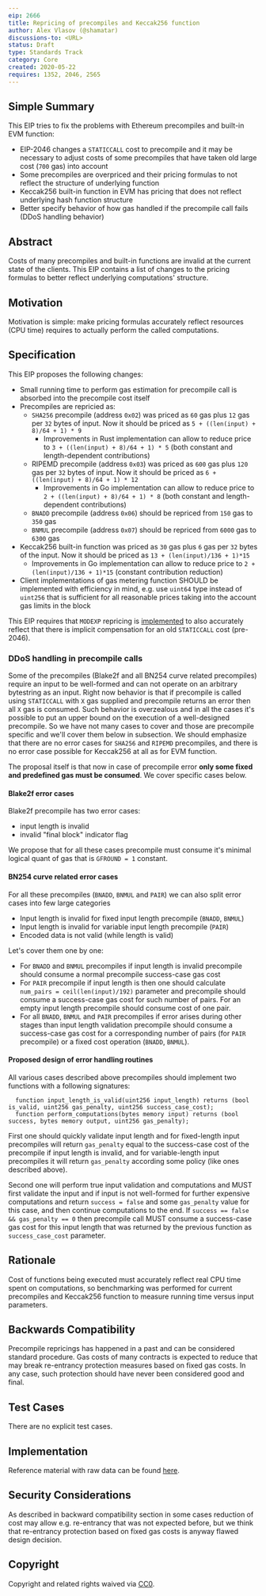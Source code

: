 ```yaml
---
eip: 2666
title: Repricing of precompiles and Keccak256 function
author: Alex Vlasov (@shamatar)
discussions-to: <URL>
status: Draft
type: Standards Track
category: Core
created: 2020-05-22
requires: 1352, 2046, 2565
---
```


<!--You can leave these HTML comments in your merged EIP and delete the visible duplicate text guides, they will not appear and may be helpful to refer to if you edit it again. This is the suggested template for new EIPs. Note that an EIP number will be assigned by an editor. When opening a pull request to submit your EIP, please use an abbreviated title in the filename, `eip-draft_title_abbrev.md`. The title should be 44 characters or less.-->

## Simple Summary
<!--"If you can't explain it simply, you don't understand it well enough." Provide a simplified and layman-accessible explanation of the EIP.-->
This EIP tries to fix the problems with Ethereum precompiles and built-in EVM function:
- EIP-2046 changes a `STATICCALL` cost to precompile and it may be necessary to adjust costs of some precompiles that have taken old large cost (`700` gas) into account 
- Some precompiles are overpriced and their pricing formulas to not reflect the structure of underlying function
- Keccak256 built-in function in EVM has pricing that does not reflect underlying hash function structure
- Better specify behavior of how gas handled if the precompile call fails (DDoS handling behavior)

## Abstract
<!--A short (~200 word) description of the technical issue being addressed.-->
Costs of many precompiles and built-in functions are invalid at the current state of the clients. This EIP contains a list of changes to the pricing formulas to better reflect underlying computations' structure.

## Motivation
<!--The motivation is critical for EIPs that want to change the Ethereum protocol. It should clearly explain why the existing protocol specification is inadequate to address the problem that the EIP solves. EIP submissions without sufficient motivation may be rejected outright.-->
Motivation is simple: make pricing formulas accurately reflect resources (CPU time) requires to actually perform the called computations.

## Specification
<!--The technical specification should describe the syntax and semantics of any new feature. The specification should be detailed enough to allow competing, interoperable implementations for any of the current Ethereum platforms (go-ethereum, parity, cpp-ethereum, ethereumj, ethereumjs, and [others](https://github.com/ethereum/wiki/wiki/Clients)).-->

This EIP proposes the following changes:
- Small running time to perform gas estimation for precompile call is absorbed into the precompile cost itself
- Precompiles are repricied as:
  - `SHA256` precompile (address `0x02`) was priced as `60` gas plus `12` gas per `32` bytes of input. Now it should be priced as `5 + ((len(input) + 8)/64 + 1) * 9`
    - Improvements in Rust implementation can allow to reduce price to `3 + ((len(input) + 8)/64 + 1) * 5` (both constant and length-dependent contributions)
  - RIPEMD precompile (address `0x03`) was priced as `600` gas plus `120` gas per `32` bytes of input. Now it should be priced as `6 + ((len(input) + 8)/64 + 1) * 12`
    - Improvements in Go implementation can allow to reduce price to `2 + ((len(input) + 8)/64 + 1) * 8` (both constant and length-dependent contributions)
  - `BNADD` precompile (address `0x06`) should be repriced from `150` gas to `350` gas
  - `BNMUL` precompile (address `0x07`) should be repriced from `6000` gas to `6300` gas
- Keccak256 built-in function was priced as `30` gas plus `6` gas per `32` bytes of the input. Now it should be priced as `13 + (len(input)/136 + 1)*15`
  - Improvements in Go implementation can allow to reduce price to `2 + (len(input)/136 + 1)*15` (constant contribution reduction)
- Client implementations of gas metering function SHOULD be implemented with efficiency in mind, e.g. use `uint64` type instead of `uint256` that is sufficient for all reasonable prices taking into the account gas limits in the block

This EIP requires that `MODEXP` repricing is [implemented](https://eips.ethereum.org/EIPS/eip-2565) to also accurately reflect that there is implicit compensation for an old `STATICCALL` cost (pre-2046).

### DDoS handling in precompile calls

Some of the precompiles (Blake2f and all BN254 curve related precompiles) require an input to be well-formed and can not operate on an arbitrary bytestring as an input. Right now behavior is that if precompile is called using `STATICCALL` with `X` gas supplied and precompile returns an error then all `X` gas is consumed. Such behavior is overzealous and in all the cases it's possible to put an upper bound on the execution of a well-designed precompile. So we have not many cases to cover and those are precompile specific and we'll cover them below in subsection. We should emphasize that there are no error cases for `SHA256` and `RIPEMD` precompiles, and there is no error case possible for Keccak256 at all as for EVM function.

The proposal itself is that now in case of precompile error **only some fixed and predefined gas must be consumed**. We cover specific cases below.

#### Blake2f error cases

Blake2f precompile has two error cases:
- input length is invalid
- invalid "final block" indicator flag

We propose that for all these cases precompile must consume it's minimal logical quant of gas that is `GFROUND = 1` constant.

#### BN254 curve related error cases

For all these precompiles (`BNADD`, `BNMUL` and `PAIR`) we can also split error cases into few large categories

- Input length is invalid for fixed input length precompile (`BNADD`, `BNMUL`)
- Input length is invalid for variable input length precompile (`PAIR`)
- Encoded data is not valid (while length is valid)

Let's cover them one by one:
- For `BNADD` and `BNMUL` precompiles if input length is invalid precompile should consume a normal precompile success-case gas cost
- For `PAIR` precompile if input length is then one should calculate `num_pairs = ceil(len(input)/192)` parameter and precompile should consume a success-case gas cost for such number of pairs. For an empty input length precompile should consume cost of one pair.
- For all `BNADD`, `BNMUL` and `PAIR` precompiles if error arises during other stages than input length validation precompile should consume a success-case gas cost for a corresponding number of pairs (for `PAIR` precompile) or a fixed cost operation (`BNADD`, `BNMUL`).

#### Proposed design of error handling routines

All various cases described above precompiles should implement two functions with a following signatures:

```
  function input_length_is_valid(uint256 input_length) returns (bool is_valid, uint256 gas_penalty, uint256 success_case_cost);
  function perform_computations(bytes memory input) returns (bool success, bytes memory output, uint256 gas_penalty);
```

First one should quickly validate input length and for fixed-length input precompiles will return `gas_penalty` equal to the success-case cost of the precompile if input length is invalid, and for variable-length input precompiles it will return `gas_penalty` according some policy (like ones described above).

Second one will perform true input validation and computations and MUST first validate the input and if input is not well-formed for further expensive computations and return `success = false` and some `gas_penalty` value for this case, and then continue computations to the end. If `success == false && gas_penalty == 0` then precompile call MUST consume a success-case gas cost for this input length that was returned by the previous function as `success_case_cost` parameter. 


## Rationale
<!--The rationale fleshes out the specification by describing what motivated the design and why particular design decisions were made. It should describe alternate designs that were considered and related work, e.g. how the feature is supported in other languages. The rationale may also provide evidence of consensus within the community, and should discuss important objections or concerns raised during discussion.-->

Cost of functions being executed must accurately reflect real CPU time spent on computations, so benchmarking was performed for current precompiles and Keccak256 function to measure running time versus input parameters. 

## Backwards Compatibility
<!--All EIPs that introduce backwards incompatibilities must include a section describing these incompatibilities and their severity. The EIP must explain how the author proposes to deal with these incompatibilities. EIP submissions without a sufficient backwards compatibility treatise may be rejected outright.-->
Precompile repricings has happened in a past and can be considered standard procedure. Gas costs of many contracts is expected to reduce that may break re-entrancy protection measures based on fixed gas costs. In any case, such protection should have never been considered good and final.

## Test Cases
<!--Test cases for an implementation are mandatory for EIPs that are affecting consensus changes. Other EIPs can choose to include links to test cases if applicable.-->
There are no explicit test cases.

## Implementation
<!--The implementations must be completed before any EIP is given status "Final", but it need not be completed before the EIP is accepted. While there is merit to the approach of reaching consensus on the specification and rationale before writing code, the principle of "rough consensus and running code" is still useful when it comes to resolving many discussions of API details.-->

Reference material with raw data can be found [here](https://docs.google.com/spreadsheets/d/1aCQnk7prrp3Mbcf011BE5zZnkbc3Iw7QAixn6mLbKS0/edit?usp=sharing).


## Security Considerations
<!--All EIPs must contain a section that discusses the security implications/considerations relevant to the proposed change. Include information that might be important for security discussions, surfaces risks and can be used throughout the life cycle of the proposal. E.g. include security-relevant design decisions, concerns, important discussions, implementation-specific guidance and pitfalls, an outline of threats and risks and how they are being addressed. EIP submissions missing the "Security Considerations" section will be rejected. An EIP cannot proceed to status "Final" without a Security Considerations discussion deemed sufficient by the reviewers.-->

As described in backward compatibility section in some cases reduction of cost may allow e.g. re-entrancy that was not expected before, but we think that re-entrancy protection based on fixed gas costs is anyway flawed design decision.

## Copyright
Copyright and related rights waived via [CC0](https://creativecommons.org/publicdomain/zero/1.0/).

